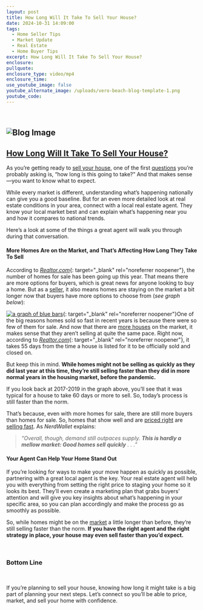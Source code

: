 ```yaml
---
layout: post
title: How Long Will It Take To Sell Your House?
date: 2024-10-31 14:09:00
tags:
  - Home Seller Tips
  - Market Update
  - Real Estate
  - Home Buyer Tips
excerpt: How Long Will It Take To Sell Your House?
enclosure:
pullquote:
enclosure_type: video/mp4
enclosure_time:
use_youtube_image: false
youtube_alternate_image: /uploads/vero-beach-blog-template-1.png
youtube_code:
---
```

&nbsp;

## ![Blog Image](https://files.keepingcurrentmatters.com/KeepingCurrentMatters/content/images/20241022/20241023-How-Long-Will-It-Take-To-Sell-Your-House-original.png)

## [**How Long Will It Take To Sell Your House?**]()

As you’re getting ready to [sell your house](https://www.simplifyingthemarket.com/2024/10/17/why-did-more-people-decide-to-sell-their-homes-recently/?a=756766-5aa96cf21f40ef72c25018d99911fe40), one of the first [questions](https://www.simplifyingthemarket.com/2024/10/10/how-much-does-it-cost-to-sell-my-house/?a=756766-5aa96cf21f40ef72c25018d99911fe40) you’re probably asking is, “how long is this going to take?” And that makes sense—you want to know what to expect.

While every market is different, understanding what’s happening nationally can give you a good baseline. But for an even more detailed look at real estate conditions in your area, connect with a local real estate agent. They know your local market best and can explain what’s happening near you and how it compares to national trends.

Here’s a look at some of the things a great agent will walk you through during that conversation.

#### **More Homes Are on the Market, and That’s Affecting How Long They Take To Sell**

According to [*Realtor.com*](http://www.realtor.com/research/data){: target="_blank" rel="noreferrer noopener"}, the number of homes for sale has been going up this year. That means there are more options for buyers, which is great news for anyone looking to buy a home. But as a [seller](https://www.simplifyingthemarket.com/2024/10/08/why-nows-not-the-time-to-take-your-house-off-the-market/?a=756766-5aa96cf21f40ef72c25018d99911fe40), it also means homes are staying on the market a bit longer now that buyers have more options to choose from (*see graph below*):

[![a graph of blue bars](https://files.keepingcurrentmatters.com/KeepingCurrentMatters/content/images/20241022/20241023-Homes-Are-Still-Selling-Faster-Than-Pre-Pandemic-Years-original.png)](https://files.keepingcurrentmatters.com/KeepingCurrentMatters/content/images/20241022/20241023-Homes-Are-Still-Selling-Faster-Than-Pre-Pandemic-Years-original.png){: target="_blank" rel="noreferrer noopener"}One of the big reasons homes sold so fast in recent years is because there were so few of them for sale. And now that there are [more houses](https://www.simplifyingthemarket.com/2024/10/17/why-did-more-people-decide-to-sell-their-homes-recently/?a=756766-5aa96cf21f40ef72c25018d99911fe40) on the market, it makes sense that they aren’t selling at quite the same pace. Right now, according to [*Realtor.com*](https://www.realtor.com/research/september-2024-data/){: target="_blank" rel="noreferrer noopener"}, it takes 55 days from the time a house is listed for it to be officially sold and closed on.

But keep this in mind. **While homes might not be selling as quickly as they did last year at this time, they’re still selling faster than they did in more normal years in the housing market, before the pandemic.**

If you look back at 2017-2019 in the graph above, you’ll see that it was typical for a house to take 60 days or more to sell. So, today’s process is still faster than the norm.

That’s because, even with more homes for sale, there are still more buyers than homes for sale. So, homes that show well and are [priced right](https://www.simplifyingthemarket.com/2024/09/23/is-your-house-priced-too-high/?a=756766-5aa96cf21f40ef72c25018d99911fe40) are [selling fast](https://www.simplifyingthemarket.com/2024/10/02/secrets-to-selling-your-house-quickly/?a=756766-5aa96cf21f40ef72c25018d99911fe40). As *NerdWallet* explains:

> *“Overall, though, demand still outpaces supply. **This is hardly a mellow market: Good homes sell** **quickly** . . .”*

#### **Your Agent Can Help Your Home Stand Out**

If you’re looking for ways to make your move happen as quickly as possible, partnering with a great local agent is the key. Your real estate agent will help you with everything from setting the right price to staging your home so it looks its best. They’ll even create a marketing plan that grabs buyers’ attention and will give you key insights about what’s happening in your specific area, so you can plan accordingly and make the process go as smoothly as possible.

So, while homes might be on the [market](https://www.simplifyingthemarket.com/2024/10/09/two-reasons-why-the-housing-market-wont-crash/?a=756766-5aa96cf21f40ef72c25018d99911fe40) a little longer than before, they’re still selling faster than the norm. **If you have the right agent and the right strategy in place, your house may even sell faster than you’d expect.**

&nbsp;

### **Bottom Line**

&nbsp;

If you’re planning to sell your house, knowing how long it might take is a big part of planning your next steps. Let’s connect so you’ll be able to price, market, and sell your home with confidence.

&nbsp;